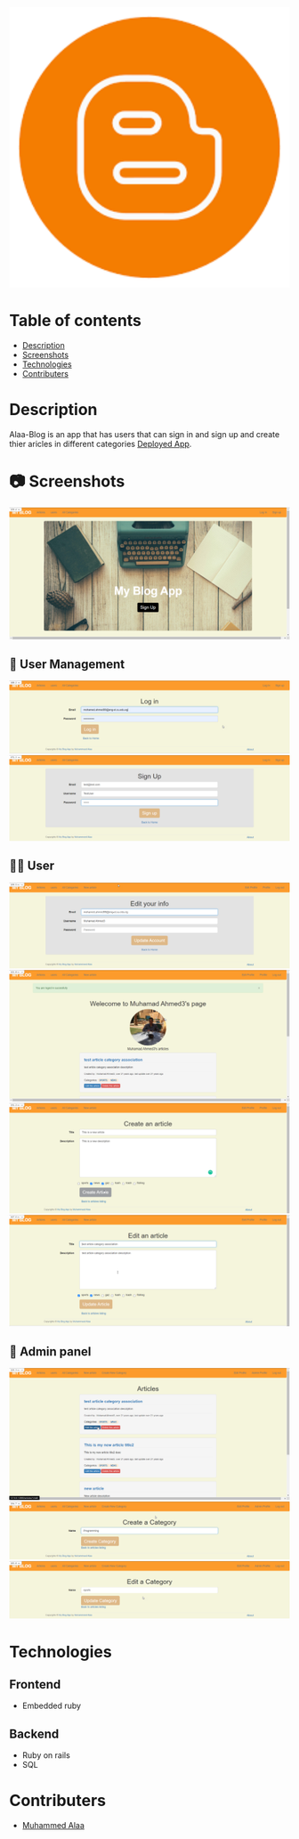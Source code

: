 <p align="center"> 
    <img src="app/assets/images/favicon.ico" width="700"/>
</p>

# Table of contents

- [Description](#Description)
- [Screenshots](#Screenshots)
- [Technologies](#Technologies)
- [Contributers](#Contributers)

# Description

Alaa-Blog is an app that has users that can sign in and sign up and create thier aricles in different categories [Deployed App](https://alaa-blog-2021.herokuapp.com/).

# 📷 Screenshots

![Home](./ScreenShots/Home.png)

## 🔑 User Management

![Login](./ScreenShots/login.png)
![SignUp](./ScreenShots/SignUp.png)

## 🙍‍♂️ User

![Edit](./ScreenShots/Edit.png)
![UserProfile](./ScreenShots/Profile.png)
![CreateArticle](./ScreenShots/CreateArticle.png)
![EditArticle](./ScreenShots/EditArticle.png)

## 🔐 Admin panel

![AdminEditDeleteArticles](./ScreenShots/AdminEdit.png)
![CreateCategory](./ScreenShots/CreateCategory.png)
![EditCategory](./ScreenShots/EditCategory.png)

# Technologies

## Frontend

- Embedded ruby

## Backend

- Ruby on rails
- SQL

# Contributers

- [Muhammed Alaa](https://github.com/MuhammeedAlaa)
